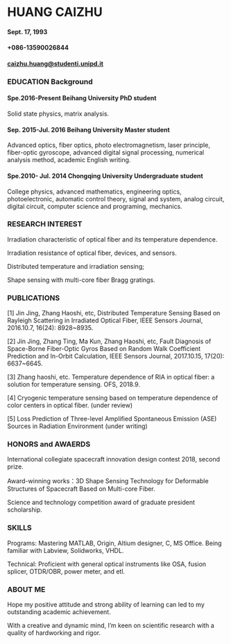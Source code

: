 # HUANG CAIZHU

#### Sept. 17, 1993

#### +086-13590026844

#### caizhu.huang@studenti.unipd.it


### EDUCATION Background

#### Spe.2016-Present               Beihang University              PhD student         

Solid state physics, matrix analysis. 

#### Sep. 2015-Jul. 2016              Beihang University              Master student         

Advanced optics, fiber optics, photo electromagnetism, laser principle, fiber-optic gyroscope, advanced digital signal processing, numerical analysis method, academic English writing.

#### Spe.2010- Jul. 2014              Chongqing University            Undergraduate student         

College physics, advanced mathematics, engineering optics, photoelectronic, automatic control theory, signal and system, analog circuit, digital circuit, computer science and programing, mechanics.


### RESEARCH INTEREST

Irradiation characteristic of optical fiber and its temperature dependence.

Irradiation resistance of optical fiber, devices, and sensors. 

Distributed temperature and irradiation sensing;  

Shape sensing with multi-core fiber Bragg gratings.

### PUBLICATIONS 

[1] Jin Jing, Zhang Haoshi, etc, Distributed Temperature Sensing Based on Rayleigh Scattering in Irradiated Optical Fiber, IEEE Sensors Journal, 2016.10.7, 16(24): 8928~8935.

[2] Jin Jing, Zhang Ting, Ma Kun, Zhang Haoshi, etc, Fault Diagnosis of Space-Borne Fiber-Optic Gyros Based on Random Walk Coefficient Prediction and In-Orbit Calculation, IEEE Sensors Journal, 2017.10.15, 17(20): 6637~6645.

[3] Zhang haoshi, etc. Temperature dependence of RIA in optical fiber: a solution for temperature sensing. OFS, 2018.9.

[4] Cryogenic temperature sensing based on temperature dependence of color centers in optical fiber. (under review)

[5] Loss Prediction of Three-level Amplified Spontaneous Emission (ASE) Sources in Radiation Environment (under  writing)


### HONORS and AWAERDS

International collegiate spacecraft innovation design contest 2018, second prize. 

Award-winning works：3D Shape Sensing Technology for Deformable Structures of Spacecraft Based on Multi-core Fiber.

Science and technology competition award of graduate president scholarship.

### SKILLS

Programs: Mastering MATLAB, Origin, Altium designer, C, MS Office. Being familiar with Labview, Solidworks, VHDL.

Technical: Proficient with general optical instruments like OSA, fusion splicer, OTDR/OBR, power meter, and etl.

### ABOUT ME

Hope my positive attitude and strong ability of learning can led to my outstanding academic achievement.

With a creative and dynamic mind, I’m keen on scientific research with a quality of hardworking and rigor.





